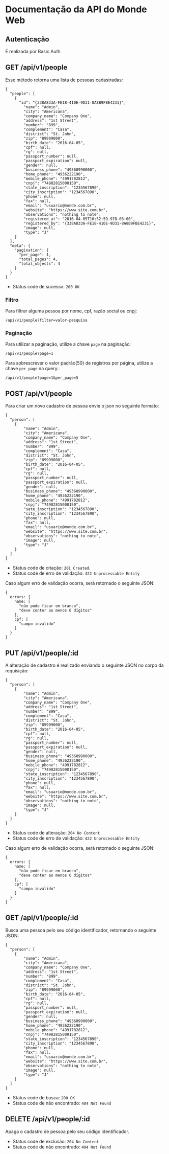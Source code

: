 # Documentação da API do Monde Web

## Autenticação

É realizada por Basic Auth

## GET /api/v1/people

Esse método retorna uma lista de pessoas cadastradas:

```
{
  "people": [
    {
      "id": "{338A833A-FE18-410E-9D31-8A8B9FBE4231}",
        "name": "Admin",
        "city": "Americana",
        "company_name": "Company One",
        "address": "1st Street",
        "number": "899",
        "complement": "Casa",
        "district": "St. John",
        "zip": "89999000",
        "birth_date": "2016-04-05",
        "cpf": null,
        "rg": null,
        "passport_number": null,
        "passport_expiration": null,
        "gender": null,
        "business_phone": "49368990000",
        "home_phone": "4936222190",
        "mobile_phone": "4991782812",
        "cnpj": "74982815000150",
        "state_inscription": "1234567890",
        "city_inscription": "1234567890",
        "phone": null,
        "fax": null,
        "email": "usuario@monde.com.br",
        "website": "https://www.site.com.br",
        "observations": "nothing to note",
        "registered_at": "2016-04-05T10:52:59.978-03:00",
        "registered_by": "{338A833A-FE18-410E-9D31-8A8B9FBE4231}",
        "image": null,
        "type": "J"
    }
  ],
  "meta": {
    "pagination": {
      "per_page": 1,
      "total_pages": 4,
      "total_objects": 4
    }
  }
}
```

- Status code de sucesso: `200 OK`

### Filtro

Para filtrar alguma pessoa por nome, cpf, razão social ou cnpj:

```
/api/v1/people?filter=valor-pesquisa
```

### Paginação

Para utilizar a paginação, utilize a chave `page` na paginação:

```
/api/v1/people?page=1
```

Para sobrescrever o valor padrão(50) de registros por página, utilize a chave `per_page` na query:

```
/api/v1/people?page=1&per_page=5
```

## POST /api/v1/people

Para criar um novo cadastro de pessoa envie o json no seguinte formato:

```
{
  "person": [
    {
        "name": "Admin",
        "city": "Americana",
        "company_name": "Company One",
        "address": "1st Street",
        "number": "899",
        "complement": "Casa",
        "district": "St. John",
        "zip": "89999000",
        "birth_date": "2016-04-05",
        "cpf": null,
        "rg": null,
        "passport_number": null,
        "passport_expiration": null,
        "gender": null,
        "business_phone": "49368990000",
        "home_phone": "4936222190",
        "mobile_phone": "4991782812",
        "cnpj": "74982815000150",
        "sate_inscription": "1234567890",
        "city_inscription": "1234567890",
        "phone": null,
        "fax": null,
        "email": "usuario@monde.com.br",
        "website": "https://www.site.com.br",
        "observations": "nothing to note",
        "image": null,
        "type": "J"
    }
  ]
}
```

- Status code de criação: `201 Created`.
- Status code de erro de validação: `422 Unprocessable Entity`

Caso algum erro de validação ocorra, será retornado o seguinte JSON:

```
{
  errors: {
    name: [
      "não pode ficar em branco",
      "deve conter ao menos 6 dígitos"
    ],
    cpf: [
      "campo inválido"
    ]
  }
}
```

## PUT /api/v1/people/:id

A alteração de cadastro é realizado enviando o seguinte JSON no corpo da requisição:

```
{
  "person": [
    {
        "name": "Admin",
        "city": "Americana",
        "company_name": "Company One",
        "address": "1st Street",
        "number": "899",
        "complement": "Casa",
        "district": "St. John",
        "zip": "89999000",
        "birth_date": "2016-04-05",
        "cpf": null,
        "rg": null,
        "passport_number": null,
        "passport_expiration": null,
        "gender": null,
        "business_phone": "49368990000",
        "home_phone": "4936222190",
        "mobile_phone": "4991782812",
        "cnpj": "74982815000150",
        "state_inscription": "1234567890",
        "city_inscription": "1234567890",
        "phone": null,
        "fax": null,
        "email": "usuario@monde.com.br",
        "website": "https://www.site.com.br",
        "observations": "nothing to note",
        "image": null,
        "type": "J"
    }
  ]
}
```

- Status code de alteração: `204 No Content`
- Status code de erro de validação: `422 Unprocessable Entity`

Caso algum erro de validação ocorra, será retornado o seguinte JSON:

```
{
  errors: {
    name: [
      "não pode ficar em branco",
      "deve conter ao menos 6 dígitos"
    ],
    cpf: [
      "campo inválido"
    ]
  }
}
```

## GET /api/v1/people/:id

Busca uma pessoa pelo seu código identificador, retornando o seguinte JSON:

```
{
  "person": [
    {
        "name": "Admin",
        "city": "Americana",
        "company_name": "Company One",
        "address": "1st Street",
        "number": "899",
        "complement": "Casa",
        "district": "St. John",
        "zip": "89999000",
        "birth_date": "2016-04-05",
        "cpf": null,
        "rg": null,
        "passport_number": null,
        "passport_expiration": null,
        "gender": null,
        "business_phone": "49368990000",
        "home_phone": "4936222190",
        "mobile_phone": "4991782812",
        "cnpj": "74982815000150",
        "state_inscription": "1234567890",
        "city_inscription": "1234567890",
        "phone": null,
        "fax": null,
        "email": "usuario@monde.com.br",
        "website": "https://www.site.com.br",
        "observations": "nothing to note",
        "image": null,
        "type": "J"
    }
  ]
}
```

- Status code de busca: `200 OK`
- Status code de não encontrado: `404 Not Found`

## DELETE /api/v1/people/:id

Apaga o cadastro de pessoa pelo seu código identificador.

- Status code de exclusão: `204 No Content`
- Status code de não encontrado: `404 Not Found`
